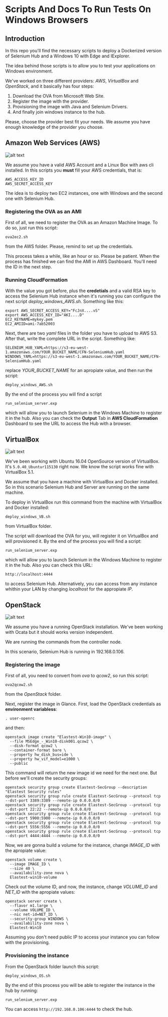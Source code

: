 Scripts And Docs To Run Tests On Windows Browsers
=================================================

## Introduction

In this repo you'll find the necessary scripts to deploy a Dockerized version of Selenium Hub and a Windows 10 with Edge and IExplorer.

The idea behind those scripts is to allow you to test your applications on Windows environment.

We've worked on three different providers: *AWS*, *VirtualBox* and *OpenStack*, and it basically has four steps:

1. Download the OVA from Microsoft Web Site.
2. Register the image with the provider.
3. Provisioning the image with Java and Selenium Drivers.
4. And finally join windows instance to the hub.

Please, choose the provider best fit your needs. We assume you have enough knowledge of the provider you choose.

## Amazon Web Services (AWS)

![alt text](https://github.com/elastest/elastest-user-emulator-service/blob/master/win-browsers-recipes/images/aws.png "Diagram")

We assume you have a valid AWS Account and a Linux Box with aws cli installed. In this scripts you **must** fill your AWS credentials, that is:

```
AWS_ACCESS_KEY_ID
AWS_SECRET_ACCESS_KEY
```

The idea is to deploy two EC2 instances, one with Windows and the second one with Selenium Hub.

### Registering the OVA as an AMI

First of all, we need to register the OVA as an Amazon Machine Image. To do so, just run this script:

```
ova2ec2.sh
```

from the AWS folder. Please, remind to set up the credentials.

This process takes a while, like an hour or so. Please be patient. When the process has finished we can find the AMI in AWS Dashboard. You'll need the ID in the next step.

### Running CloudFormation

With the value you got before, plus the **credetials** and a valid RSA key to access the Selenium Hub instance when it's running you can configure the next script *deploy_windows_AWS.sh*. Something like this:

```
export AWS_SECRET_ACCESS_KEY="FcJnX....vS"
export AWS_ACCESS_KEY_ID="AKI....D"
EC2_KEYNAME=mykey.pem
EC2_AMIID=ami-7ab52003
```

Next, there are two *yaml* files in the folder you have to upload to AWS S3. After that, write the complete URL in the script. Something like:

```
SELENIUM_HUB_YAML=https://s3-eu-west-1.amazonaws.com/YOUR_BUCKET_NAME/CFN-SeleniumHub.yaml 
WINDOWS_YAML=https://s3-eu-west-1.amazonaws.com/YOUR_BUCKET_NAME/CFN-SeleniumHub.yaml
```

replace *YOUR_BUCKET_NAME* for an apropiate value, and then run the script:

```
deploy_windows_AWS.sh
```

By the end of the process you will find a script 

```
run_selenium_server.exp
```

which will allow you to launch Selenium in the Windows Machine to register it in the hub. Also you can check the **Output** Tab in **AWS CloudFormation** Dashboard to see the URL to access the Hub with a browser.

## VirtualBox

![alt text](https://github.com/elastest/elastest-user-emulator-service/blob/master/win-browsers-recipes/images/virtualbox.png "Diagram")

We've been working with Ubuntu 16.04 OpenSource version of VirtualBox. It's `5.0.40_Ubuntur115130` right now. We know the script works fine with VirtualBox 5.1.

We assume that you have a machine with VirtualBox and Docker installed. So in this scenario Selenium Hub and Server are running on the same machine.

To deploy in VirtualBox run this command from the machine with VirtualBox and Docker installed:

``` 
deploy_windows_VB.sh
```

from VirtualBox folder.

The script will download the OVA for you, will register it on VirtualBox and will provisioned it. By the end of the process you will find a script: 

```
run_selenium_server.exp
```

which will allow you to launch Selenium in the Windows Machine to register it in the hub. Also you can check this URL:

```
http://localhost:4444
```

to access Selenium Hub. Alternatively, you can access from any instance whithin your LAN by changing *localhost* for the appropiate *IP*.

## OpenStack

![alt text](https://github.com/elastest/elastest-user-emulator-service/blob/master/win-browsers-recipes/images/openstack.png "Diagram")

We assume you have a running OpenStack installation. We've been working with Ocata but it should works version independent.

We are running the commands from the controller node.

In this scenario, Selenium Hub is running in 192.168.0.106.

### Registering the image

First of all, you need to convert from *ova* to *qcow2*, so run this script:

```
ova2qcow2.sh
```

from the *OpenStack* folder.

Next, register the image in Glance. First, load the OpenStack credentials as **environment variabless**:

```
. user-openrc
```

and then:

```
openstack image create "Elastest-Win10-image" \
  --file MSEdge_-_Win10-disk001.qcow2 \
  --disk-format qcow2 \
  --container-format bare \
  --property hw_disk_bus=ide \
  --property hw_vif_model=e1000 \
  --public
```

This command will return the new image id we need for the next one. But before we'll create the security groups:

```
openstack security group create Elastest-SecGroup --description "Elastest Security rules"
openstack security group rule create Elastest-SecGroup --protocol tcp --dst-port 3389:3389 --remote-ip 0.0.0.0/0
openstack security group rule create Elastest-SecGroup --protocol tcp --dst-port 22:22 --remote-ip 0.0.0.0/0
openstack security group rule create Elastest-SecGroup --protocol tcp --dst-port 5900:5900 --remote-ip 0.0.0.0/0
openstack security group rule create Elastest-SecGroup --protocol tcp --dst-port 5556:5556 --remote-ip 0.0.0.0/0
openstack security group rule create Elastest-SecGroup --protocol tcp --dst-port 4444:4444 --remote-ip 0.0.0.0/0
```

Now, we are gonna build a volume for the instance, change *IMAGE_ID* with the apropiate value:

```
openstack volume create \
  --image IMAGE_ID \
  --size 40 \
  --availability-zone nova \
  Elastest-win10-volume
```

Check out the volume ID, and now, the instance, change *VOLUME_ID* and *NET_ID* with the apropiate values:

```
openstack server create \
  --flavor m1.large \
  --volume VOLUME_ID \
  --nic net-id=NET_ID \
  --security-group WINDOWS \
  --availability-zone nova \
  Elastest-Win10
```

Assuming you don't need public IP to access your instance you can follow with the provisioning.

### Provisioning the instance

From the OpenStack folder launch this script:

```
deploy_windows_OS.sh
```

By the end of this process you will be able to register the instance in the hub by running:

```
run_selenium_server.exp
```

You can access `http://192.168.0.106:4444` to check the hub.